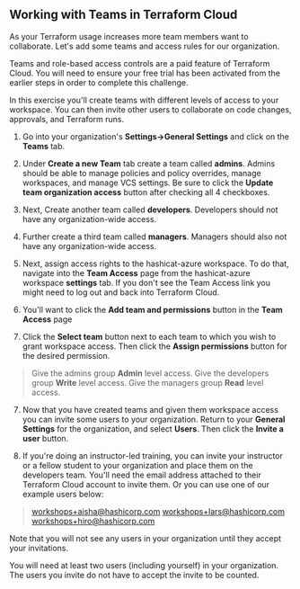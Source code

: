 ## Working with Teams in Terraform Cloud

As your Terraform usage increases more team members want to collaborate. Let's add some teams and access rules for our organization.

Teams and role-based access controls are a paid feature of Terraform Cloud. You will need to ensure your free trial has been activated from the earlier steps in order to complete this challenge.

In this exercise you'll create teams with different levels of access to your workspace. You can then invite other users to collaborate on code changes, approvals, and Terraform runs.

1. Go into your organization's **Settings->General Settings** and click on the **Teams** tab.

2. Under **Create a new Team** tab create a team called **admins**. Admins should be able to manage policies and policy overrides, manage workspaces, and manage VCS settings. Be sure to click the **Update team organization access** button after checking all 4 checkboxes.

3. Next, Create another team called **developers**. Developers should not have any organization-wide access.

4. Further create a third team called **managers**. Managers should also not have any organization-wide access.

5. Next, assign access rights to the hashicat-azure workspace. To do that, navigate into the **Team Access** page from the hashicat-azure workspace **settings** tab. If you don't see the Team Access link you might need to log out and back into Terraform Cloud.

6. You'll want to click the **Add team and permissions** button in the **Team Access** page 

7. Click the **Select team** button next to each team to which you wish to grant workspace access. Then click the **Assign permissions** button for the desired permission.
>Give the admins group **Admin** level access.
>Give the developers group **Write** level access.
>Give the managers group **Read** level access.

7. Now that you have created teams and given them workspace access you can invite some users to your organization. Return to your **General Settings** for the organization, and select **Users**. Then click the **Invite a user** button.

8. If you're doing an instructor-led training, you can invite your instructor or a fellow student to your organization and place them on the developers team. You'll need the email address attached to their Terraform Cloud account to invite them.
Or you can use one of our example users below:
>workshops+aisha@hashicorp.com
>workshops+lars@hashicorp.com
>workshops+hiro@hashicorp.com

Note that you will not see any users in your organization until they accept your invitations.

You will need at least two users (including yourself) in your organization. The users you invite do not have to accept the invite to be counted.
